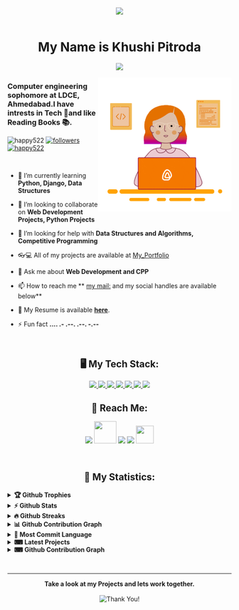 <div align="center">
    <img src="https://user-images.githubusercontent.com/42115530/92640221-9728ca00-f2fa-11ea-8994-c72b26e937de.gif" align="center"/>
  </div>
  <br>
  <h1 align="center">My Name is Khushi Pitroda</h1>
  <p align="center">
    <b><img src="https://readme-typing-svg.herokuapp.com?font=Raleway&color=00A8FF&size=30&center=true&vCenter=true&lines=I+am+a+DJANGO+Developer.;I+am+a+Web+Designer.;I+am+a+Student.;i+am+a+Freelancer."></b>
  </p>
  <img align="right" src="/giphy.gif" width="300px" alt="Developer">
  <h3 align="left">Computer engineering sophomore at LDCE, Ahmedabad.I have intrests in Tech 🤖and like Reading Books 📚.</h3>
  
  
 <p align="left">
    <img src="https://komarev.com/ghpvc/?username=happy522&color=1DA1F2&style=for-the-badge" width="170px" alt="happy522" />
     <a href="https://twitter.com/khushi_pitroda_">
      <img alt="followers" title="Follow me on Twitter" src="https://img.shields.io/twitter/follow/khushi_pitroda_?color=1DA1F2&labelColor=1DA1F2&label=Follow&logo=twitter&logoColor=white&style=for-the-badge"/>
      </a>
    <a href="https://github.com/happy522"><img src="https://img.shields.io/github/followers/happy522?label=Followers&logo=github&Follow&style=for-the-badge" width="150px" alt="happy522"/></a>
    <br>
  </p>
  
  <br>
  
  
  - 🌱 I’m currently learning **Python, Django, Data Structures**
  
  - 👯 I’m looking to collaborate on **Web Development Projects, Python Projects**
  
  - 🤝 I’m looking for help with **Data Structures and Algorithms, Competitive Programming**
  
  - 👓💻 All of my projects are available at [My_Portfolio](https://github.com/happy522)
  
  - 💬 Ask me about **Web Development and CPP**
  
  - 📫 How to reach me ** <a href="mailto: khushipitroda03@gmail.com">my mail:</a> and my social handles are available below**
  
  - 📄 My Resume is available **[here](https://happy522.github.io/resume/)**.
  
  - ⚡ Fun fact **.... .- .--. .--. -.--**
  
  
  <br>
  <h2 align="center">🖥 My Tech Stack: </h2>
  <p align="center"> 
      <a href="https://www.java.com" target="_blank"> <img src="https://img.icons8.com/color/48/000000/java-coffee-cup-logo.png"/> </a>
      <a href="https://www.learncpp.com/" target="_blank"> <img src="https://external-content.duckduckgo.com/iu/?u=https%3A%2F%2Fimages.vexels.com%2Fmedia%2Fusers%2F3%2F166253%2Fisolated%2Fpreview%2F14bc03b7b1c2c4e2656fd4c0a981cbbc-icono-de-lenguaje-de-programaci--n-cpp-by-vexels.png&f=1&nofb=1" width="45"/> </a>
      <a href="https://www.w3.org/html/" target="_blank"> <img src="https://img.icons8.com/color/48/000000/html-5.png"/> </a> 
      <a href="https://www.w3schools.com/css/" target="_blank"> <img src="https://img.icons8.com/color/48/000000/css3.png"/> </a> 
      <a href="https://www.python.org" target="_blank"> <img src="https://img.icons8.com/color/48/000000/python.png"/> </a> 
      <a href="https://www.mysql.com/" target="_blank"> <img src="https://external-content.duckduckgo.com/iu/?u=https%3A%2F%2Fpngimg.com%2Fuploads%2Fmysql%2Fmysql_PNG9.png&f=1&nofb=1" width="50"/> </a>
      <a href="https://git-scm.com/" target="_blank"> <img src="https://img.icons8.com/color/48/000000/git.png"/> </a> 
    
  </p>
    
  <h2 align="center">🤝 Reach Me:</h2>
  <p align="center">
  <a href="https://www.linkedin.com/in/khushipitroda/"><img src="https://sguru.org/wp-content/uploads/2018/02/linkedin-logo.png" width="40"></a>
  <a href="mailto:khushipitroda03@gmail.com"><img src="https://media.giphy.com/media/iPRtIf0OlGlSnNfV7W/giphy.gif" width="50" height="50"></a>
  <a href="https://www.instagram.com/khushipitroda22/"><img src="https://external-content.duckduckgo.com/iu/?u=https%3A%2F%2Fclipartart.com%2Fimages%2Finstagram-clipart-logo-1.png&f=1&nofb=1" width="40"></a>
  <a href="https://twitter.com/khushi_pitroda_"><img src="https://external-content.duckduckgo.com/iu/?u=http%3A%2F%2Fmedia.idownloadblog.com%2Fwp-content%2Fuploads%2F2015%2F11%2FTwitter-bird-logo-medium.png&f=1&nofb=1" width="40"></a>
 <a href="https://github.com/happy522"><img src="https://external-content.duckduckgo.com/iu/?u=https%3A%2F%2Fcdn.icon-icons.com%2Ficons2%2F2351%2FPNG%2F512%2Flogo_github_icon_143196.png&f=1&nofb=1" width="40" height="40"></a>
  </p>
  <br>
  
  
  <h2 align="center">📢 My Statistics: </h2> 
  <p align="center">
    <details>
      <summary><b>🏆 Github Trophies</b></summary>
      <p align="center"> <img src="https://github-profile-trophy.vercel.app/?username=happy522&row=2&column=3&theme=gruvbox&no-bg=true&margin-w=15&margin-h=15" alt="github-trophy"></p>
    </details>
    <details>	
      <summary><b>⚡ Github Stats</b></summary>
        <p align="center"><img height="180em" src="https://github-readme-stats.vercel.app/api?username=happy522&hide_border=true&count_private=true&show_icons=true&theme=vision-friendly-dark" alt="happy522" align = "center"/>
    </details>
    <details>
     <summary><b>🔥 Github Streaks</b></summary>
      <p align="center"><img src="https://github-readme-streak-stats.herokuapp.com/?user=happy522&theme=vision-friendly-dark&stroke=0000&background=0D1117&ring=e74c3c&fire=f1c40f&currStreakLabel=2ecc71" alt="happy522" /></p>
    </details>
    <details>
      <summary><b>📊 Github Contribution Graph</b></summary>
      <p align="center"<a href="#"><img alt="Gautam Jain's Activity Graph" src="https://activity-graph.herokuapp.com/graph?username=happy522&bg_color=0D1117&color=f1c40f&line=e05397&point=FFFFFF&" /></a></p>
    </details>
    <details>
      <summary><b>🔎 Most Commit Language</b></summary>
      <p align="center"> <img height="180em" src="https://github-profile-summary-cards.vercel.app/api/cards/most-commit-language?username=happy522&theme=github_dark"></p>
    </details>
    <details>
      <br>
      <summary><b>⌨ Latest Projects</b></summary>
      <p align="center">
        <a align="center" href="https://github.com/happy522/dsa"> <img align="center" src="https://github-readme-stats.vercel.app/api/pin/?username=happy522&repo=dsa&theme=vision-friendly-dark&show_icons=true"></a>
        <a align="center"href="https://github.com/happy522/ONE-STOP-PORTAL" > <img align="center" src="https://github-readme-stats.vercel.app/api/pin/?username=happy522&repo=ONE-STOP-PORTAL&theme=vision-friendly-dark&show_icons=true"></a>
      </p>
    </details>
      <details>
      <br>
      <summary><b>⌨ Github Contribution Graph</b></summary>
      <p align="center">
        <p align="center"> <img src="https://raw.githubusercontent.com/happy522/happy522/main/github-contribution-grid-snake.svg"></p>
      </p>
    </details>
  </p>
  <br>
   <hr>
  <p align="center">
      <b>Take a look at my Projects and lets work together.</b><br><br>
     <img alt="Thank You!" title="Thank You" src="https://img.shields.io/badge/Thank-You-%23e84118"/>
  </p>
